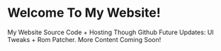 # Welcome To My Website!
My Website Source Code + Hosting Though Github 
Future Updates: UI Tweaks + Rom Patcher. More Content Coming Soon!
